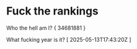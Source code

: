 # Fuck the rankings

Who the hell am I?
{ 34681881 }

What fucking year is it?
[ 2025-05-13T17:43:20Z ]
